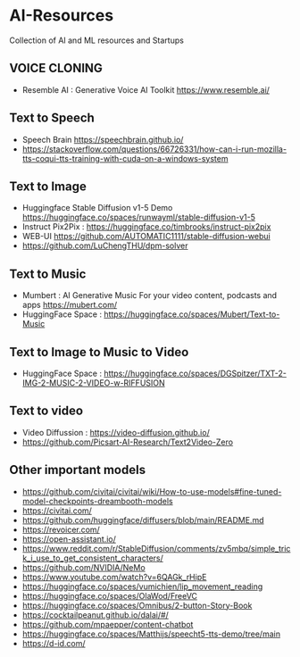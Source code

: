 # AI-Resources
Collection of AI and ML resources and Startups

## VOICE CLONING

- Resemble AI : Generative Voice AI Toolkit https://www.resemble.ai/

## Text to Speech

- Speech Brain https://speechbrain.github.io/
- https://stackoverflow.com/questions/66726331/how-can-i-run-mozilla-tts-coqui-tts-training-with-cuda-on-a-windows-system

## Text to Image

- Huggingface Stable Diffusion v1-5 Demo https://huggingface.co/spaces/runwayml/stable-diffusion-v1-5
- Instruct Pix2Pix : https://huggingface.co/timbrooks/instruct-pix2pix
- WEB-UI https://github.com/AUTOMATIC1111/stable-diffusion-webui
- https://github.com/LuChengTHU/dpm-solver

## Text to Music

- Mumbert : AI Generative Music For your video content, podcasts and apps https://mubert.com/
- HuggingFace Space : https://huggingface.co/spaces/Mubert/Text-to-Music

## Text to Image to Music to Video

- HuggingFace Space : https://huggingface.co/spaces/DGSpitzer/TXT-2-IMG-2-MUSIC-2-VIDEO-w-RIFFUSION

## Text to video

- Video Diffussion : https://video-diffusion.github.io/
- https://github.com/Picsart-AI-Research/Text2Video-Zero

## Other important models

- https://github.com/civitai/civitai/wiki/How-to-use-models#fine-tuned-model-checkpoints-dreambooth-models
- https://civitai.com/
- https://github.com/huggingface/diffusers/blob/main/README.md
- https://revoicer.com/
- https://open-assistant.io/
- https://www.reddit.com/r/StableDiffusion/comments/zv5mbq/simple_trick_i_use_to_get_consistent_characters/
- https://github.com/NVIDIA/NeMo
- https://www.youtube.com/watch?v=6QAGk_rHipE
- https://huggingface.co/spaces/vumichien/lip_movement_reading
- https://huggingface.co/spaces/OlaWod/FreeVC
- https://huggingface.co/spaces/Omnibus/2-button-Story-Book
- https://cocktailpeanut.github.io/dalai/#/
- https://github.com/mpaepper/content-chatbot
- https://huggingface.co/spaces/Matthijs/speecht5-tts-demo/tree/main
- https://d-id.com/
